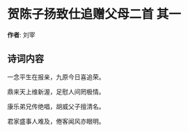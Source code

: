 # 贺陈子扬致仕追赠父母二首  其一

**作者**: 刘宰

## 诗词内容

一念平生在报亲，九原今日喜追荣。

鼎来天上维新渥，足慰人间罔极情。

康乐弟兄传绝唱，胡威父子擅清名。

君家盛事人难及，倦客闻风亦眼明。

